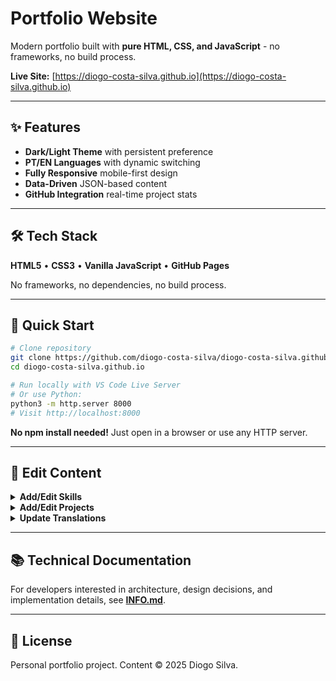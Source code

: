 # Portfolio Website

Modern portfolio built with **pure HTML, CSS, and JavaScript** - no frameworks, no build process.

**Live Site:** [https://diogo-costa-silva.github.io](https://diogo-costa-silva.github.io)

---

## ✨ Features

- **Dark/Light Theme** with persistent preference
- **PT/EN Languages** with dynamic switching
- **Fully Responsive** mobile-first design
- **Data-Driven** JSON-based content
- **GitHub Integration** real-time project stats

---

## 🛠️ Tech Stack

**HTML5** • **CSS3** • **Vanilla JavaScript** • **GitHub Pages**

No frameworks, no dependencies, no build process.

---

## 🚀 Quick Start

```bash
# Clone repository
git clone https://github.com/diogo-costa-silva/diogo-costa-silva.github.io.git
cd diogo-costa-silva.github.io

# Run locally with VS Code Live Server
# Or use Python:
python3 -m http.server 8000
# Visit http://localhost:8000
```

**No npm install needed!** Just open in a browser or use any HTTP server.

---

## 📝 Edit Content

<details>
<summary><strong>Add/Edit Skills</strong></summary>

Edit `data/skills.json`:

```json
{
  "name": "Docker",
  "icon": "devicon-docker-plain",
  "proficiency": 85,
  "years": "3+",
  "featured": true,
  "category": "devops"
}
```

</details>

<details>
<summary><strong>Add/Edit Projects</strong></summary>

Edit `data/projects.json`:

```json
{
  "id": 1,
  "title": "Project Name",
  "category": "data-science",
  "status": "completed",
  "technologies": ["Python", "Docker"],
  "github": "https://github.com/user/repo",
  "description": "Description...",
  "featured": true
}
```

</details>

<details>
<summary><strong>Update Translations</strong></summary>

Edit `data/translations.json`:

```json
{
  "en": { "nav.home": "Home" },
  "pt": { "nav.home": "Início" }
}
```

HTML elements with `data-i18n="nav.home"` update automatically.

</details>

---

## 📚 Technical Documentation

For developers interested in architecture, design decisions, and implementation details, see **[INFO.md](INFO.md)**.

---

## 📄 License

Personal portfolio project. Content © 2025 Diogo Silva.
